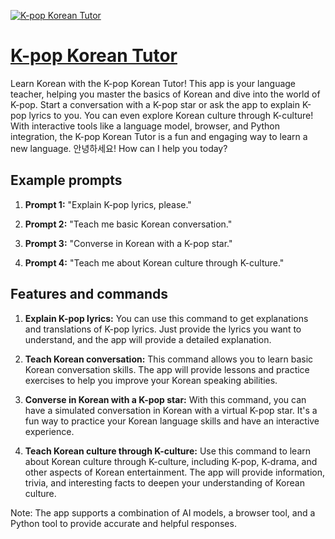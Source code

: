 [![K-pop Korean Tutor](https://files.oaiusercontent.com/file-nRAp3riBy8fWqtbMr04lyAaF?se=2123-10-18T11%3A55%3A22Z&sp=r&sv=2021-08-06&sr=b&rscc=max-age%3D31536000%2C%20immutable&rscd=attachment%3B%20filename%3DKorean%2520Tutor%25202.png&sig=vriL4ztp5X/om0yhhyAKColOJET/pCtX6SKtCVbbpnQ%3D)](https://chat.openai.com/g/g-Lco6LZwZf-k-pop-korean-tutor)

# [K-pop Korean Tutor](https://chat.openai.com/g/g-Lco6LZwZf-k-pop-korean-tutor)

Learn Korean with the K-pop Korean Tutor! This app is your language teacher, helping you master the basics of Korean and dive into the world of K-pop. Start a conversation with a K-pop star or ask the app to explain K-pop lyrics to you. You can even explore Korean culture through K-culture! With interactive tools like a language model, browser, and Python integration, the K-pop Korean Tutor is a fun and engaging way to learn a new language. 안녕하세요! How can I help you today?

## Example prompts

1. **Prompt 1:** "Explain K-pop lyrics, please."

2. **Prompt 2:** "Teach me basic Korean conversation."

3. **Prompt 3:** "Converse in Korean with a K-pop star."

4. **Prompt 4:** "Teach me about Korean culture through K-culture."


## Features and commands

1. **Explain K-pop lyrics:** You can use this command to get explanations and translations of K-pop lyrics. Just provide the lyrics you want to understand, and the app will provide a detailed explanation.

2. **Teach Korean conversation:** This command allows you to learn basic Korean conversation skills. The app will provide lessons and practice exercises to help you improve your Korean speaking abilities.

3. **Converse in Korean with a K-pop star:** With this command, you can have a simulated conversation in Korean with a virtual K-pop star. It's a fun way to practice your Korean language skills and have an interactive experience.

4. **Teach Korean culture through K-culture:** Use this command to learn about Korean culture through K-culture, including K-pop, K-drama, and other aspects of Korean entertainment. The app will provide information, trivia, and interesting facts to deepen your understanding of Korean culture.

Note: The app supports a combination of AI models, a browser tool, and a Python tool to provide accurate and helpful responses.